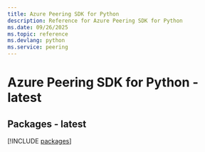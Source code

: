 ```yaml
---
title: Azure Peering SDK for Python
description: Reference for Azure Peering SDK for Python
ms.date: 09/26/2025
ms.topic: reference
ms.devlang: python
ms.service: peering
---
```

# Azure Peering SDK for Python - latest
## Packages - latest
[!INCLUDE [packages](peering-index.md)]